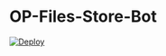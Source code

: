 # OP-Files-Store-Bot


[![Deploy](https://www.herokucdn.com/deploy/button.svg)](https://heroku.com/deploy?template=https://github.com/athishwaran/OP-Files-Store-Bot)
